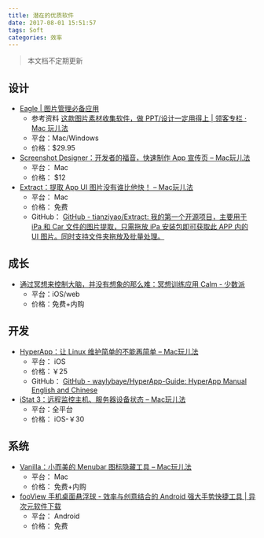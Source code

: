 ```yaml
---
title: 潜在的优质软件
date: 2017-08-01 15:51:57 
tags: Soft
categories: 效率
---
```


> 本文档不定期更新

## 设计
- [Eagle | 图片管理必备应用](https://eagle.cool/macOS)
	- 参考资料 [这款图片素材收集软件，做 PPT/设计一定用得上 | 领客专栏 · Mac 玩儿法](https://mp.weixin.qq.com/s?__biz=MjM5MjAyNDUyMA==&mid=2650498754&idx=2&sn=e37e84b42a998fbe541c9ca53f9fbe29&chksm=bea3546589d4dd739e68d54803f74fae7b84389422578faa335c36386562fca1629cc08aa7c3&mpshare=1)
	- 平台：Mac/Windows
	- 价格：$29.95
- [Screenshot Designer：开发者的福音，快速制作 App 宣传页 – Mac玩儿法](https://www.waerfa.com/screenshot-designer-review)
	- 平台： Mac	
	- 价格： $12
- [Extract：提取 App UI 图片没有谁比他快！ – Mac玩儿法](https://www.waerfa.com/extract-review)
	- 平台： Mac
	- 价格： 免费
	- GitHub： [GitHub - tianziyao/Extract: 我的第一个开源项目，主要用于 iPa 和 Car 文件的图片提取，只需拖放 iPa 安装包即可获取此 APP 内的 UI 图片。同时支持文件夹拖放及批量处理。](https://github.com/tianziyao/Extract)

## 成长
- [通过冥想来控制大脑，并没有想象的那么难：冥想训练应用 Calm - 少数派](https://sspai.com/post/38810)
	- 平台：iOS/web
	- 价格：免费+内购

## 开发
- [HyperApp：让 Linux 维护简单的不能再简单 – Mac玩儿法](https://www.waerfa.com/hyperapp)
	- 平台： iOS
	- 价格：￥25
	- GitHub： [GitHub - waylybaye/HyperApp-Guide: HyperApp Manual English and Chinese](https://github.com/waylybaye/HyperApp-Guide)
- [iStat 3：远程监控主机、服务器设备状态 – Mac玩儿法](http://www.waerfa.com/istat-3-review)
	- 平台：全平台
	- 价格： iOS-￥30


## 系统
- [Vanilla：小而美的 Menubar 图标隐藏工具 – Mac玩儿法](https://www.waerfa.com/vanilla-review)
	- 平台： Mac
	- 价格： 免费+内购 
- [fooView 手机桌面悬浮球 - 效率与创意结合的 Android 强大手势快捷工具 | 异次元软件下载](http://www.iplaysoft.com/fooview.html)
	- 平台： Android
	- 价格： 免费
